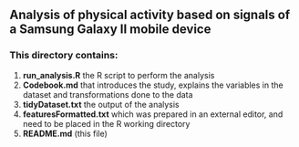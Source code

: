 ## Analysis of physical activity based on signals of a Samsung Galaxy II mobile device

### This directory contains:
1. **run_analysis.R** the R script to perform the analysis
2. **Codebook.md** that introduces the study, explains the variables in the dataset and transformations done to the data
3. **tidyDataset.txt** the output of the analysis
4. **featuresFormatted.txt** which was prepared in an external editor, and need to be placed in the R working directory
5. **README.md** (this file)